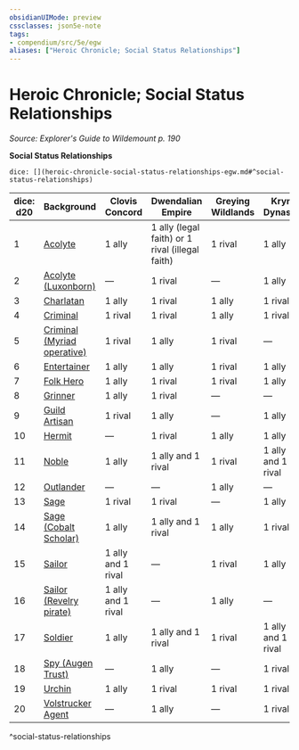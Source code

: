 ```yaml
---
obsidianUIMode: preview
cssclasses: json5e-note
tags:
- compendium/src/5e/egw
aliases: ["Heroic Chronicle; Social Status Relationships"]
---
```

# Heroic Chronicle; Social Status Relationships
*Source: Explorer's Guide to Wildemount p. 190* 

**Social Status Relationships**

`dice: [](heroic-chronicle-social-status-relationships-egw.md#^social-status-relationships)`

| dice: d20 | Background | Clovis Concord | Dwendalian Empire | Greying Wildlands | Kryn Dynasty |
|-----------|------------|----------------|-------------------|-------------------|--------------|
| 1 | [Acolyte](Mechanics/backgrounds/acolyte.md) | 1 ally | 1 ally (legal faith) or 1 rival (illegal faith) | 1 rival | 1 ally |
| 2 | [Acolyte (Luxonborn)](Mechanics/backgrounds/luxonborn-acolyte-egw.md) | — | 1 rival | — | 1 ally |
| 3 | [Charlatan](Mechanics/backgrounds/charlatan.md) | 1 ally | 1 rival | 1 ally | 1 rival |
| 4 | [Criminal](Mechanics/backgrounds/criminal-spy-variant.md) | 1 rival | 1 rival | 1 ally | 1 rival |
| 5 | [Criminal (Myriad operative)](Mechanics/backgrounds/myriad-operative-criminal-egw.md) | 1 rival | 1 ally | 1 rival | — |
| 6 | [Entertainer](Mechanics/backgrounds/entertainer.md) | 1 ally | 1 ally | 1 rival | 1 ally |
| 7 | [Folk Hero](Mechanics/backgrounds/folk-hero.md) | 1 ally | 1 rival | 1 rival | 1 ally |
| 8 | [Grinner](Mechanics/backgrounds/grinner-egw.md) | 1 ally | 1 rival | — | — |
| 9 | [Guild Artisan](Mechanics/backgrounds/guild-artisan-guild-merchant-variant.md) | 1 rival | 1 ally | — | 1 ally |
| 10 | [Hermit](Mechanics/backgrounds/hermit.md) | — | 1 rival | 1 ally | 1 ally |
| 11 | [Noble](Mechanics/backgrounds/noble.md) | 1 ally | 1 ally and 1 rival | 1 rival | 1 ally and 1 rival |
| 12 | [Outlander](Mechanics/backgrounds/outlander.md) | — | — | 1 ally | — |
| 13 | [Sage](Mechanics/backgrounds/sage.md) | 1 rival | 1 rival | — | 1 ally |
| 14 | [Sage (Cobalt Scholar)](Mechanics/backgrounds/cobalt-scholar-sage-egw.md) | 1 ally | 1 ally and 1 rival | 1 ally | 1 rival |
| 15 | [Sailor](Mechanics/backgrounds/sailor.md) | 1 ally and 1 rival | — | 1 rival | 1 ally |
| 16 | [Sailor (Revelry pirate)](Mechanics/backgrounds/revelry-pirate-sailor-egw.md) | 1 ally and 1 rival | — | 1 ally | — |
| 17 | [Soldier](Mechanics/backgrounds/soldier.md) | 1 ally | 1 ally and 1 rival | 1 rival | 1 ally and 1 rival |
| 18 | [Spy (Augen Trust)](Mechanics/backgrounds/augen-trust-spy-egw.md) | — | 1 ally | — | 1 rival |
| 19 | [Urchin](Mechanics/backgrounds/urchin.md) | 1 ally | 1 rival | 1 rival | 1 rival |
| 20 | [Volstrucker Agent](Mechanics/backgrounds/volstrucker-agent-egw.md) | — | 1 ally | — | 1 rival |
^social-status-relationships